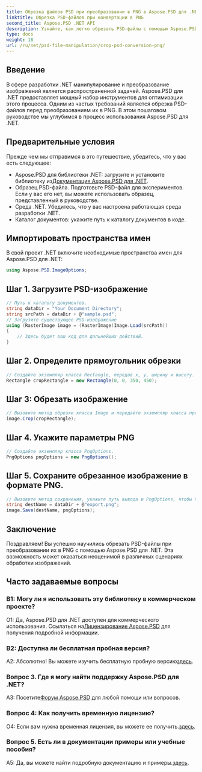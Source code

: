 ```yaml
---
title: Обрезка файлов PSD при преобразовании в PNG в Aspose.PSD для .NET
linktitle: Обрезка PSD-файлов при конвертации в PNG
second_title: Aspose.PSD .NET API
description: Узнайте, как легко обрезать PSD-файлы с помощью Aspose.PSD для .NET. Следуйте нашему пошаговому руководству для плавного преобразования в PNG.
type: docs
weight: 18
url: /ru/net/psd-file-manipulation/crop-psd-conversion-png/
---
```

## Введение
В сфере разработки .NET манипулирование и преобразование изображений является распространенной задачей. Aspose.PSD для .NET предоставляет мощный набор инструментов для оптимизации этого процесса. Одним из частых требований является обрезка PSD-файлов перед преобразованием их в PNG. В этом пошаговом руководстве мы углубимся в процесс использования Aspose.PSD для .NET.
## Предварительные условия
Прежде чем мы отправимся в это путешествие, убедитесь, что у вас есть следующее:
-  Aspose.PSD для библиотеки .NET: загрузите и установите библиотеку из[Документация Aspose.PSD для .NET](https://reference.aspose.com/psd/net/).
- Образец PSD-файла. Подготовьте PSD-файл для экспериментов. Если у вас его нет, вы можете использовать образец, представленный в руководстве.
- Среда .NET. Убедитесь, что у вас настроена работающая среда разработки .NET.
- Каталог документов: укажите путь к каталогу документов в коде.
## Импортировать пространства имен
В свой проект .NET включите необходимые пространства имен для Aspose.PSD для .NET:
```csharp
using Aspose.PSD.ImageOptions;
```
## Шаг 1. Загрузите PSD-изображение
```csharp
// Путь к каталогу документов.
string dataDir = "Your Document Directory";
string srcPath = dataDir + @"sample.psd";
// Загрузите существующее PSD-изображение
using (RasterImage image = (RasterImage)Image.Load(srcPath))
{
    // Здесь будет ваш код для дальнейших действий.
}
```
## Шаг 2. Определите прямоугольник обрезки
```csharp
// Создайте экземпляр класса Rectangle, передав x, y, ширину и высоту.
Rectangle cropRectangle = new Rectangle(0, 0, 350, 450);
```
## Шаг 3: Обрезать изображение
```csharp
// Вызовите метод обрезки класса Image и передайте экземпляр класса прямоугольника.
image.Crop(cropRectangle);
```
## Шаг 4. Укажите параметры PNG
```csharp
// Создайте экземпляр класса PngOptions.
PngOptions pngOptions = new PngOptions();
```
## Шаг 5. Сохраните обрезанное изображение в формате PNG.
```csharp
// Вызовите метод сохранения, укажите путь вывода и PngOptions, чтобы преобразовать PSD-файл в PNG и сохранить выходные данные.
string destName = dataDir + @"export.png";
image.Save(destName, pngOptions);
```
## Заключение

Поздравляем! Вы успешно научились обрезать PSD-файлы при преобразовании их в PNG с помощью Aspose.PSD для .NET. Эта возможность может оказаться неоценимой в различных сценариях обработки изображений.

## Часто задаваемые вопросы

### В1: Могу ли я использовать эту библиотеку в коммерческом проекте?

 О1: Да, Aspose.PSD для .NET доступен для коммерческого использования. Ссылаться на[Лицензирование Aspose.PSD](https://purchase.aspose.com/buy) для получения подробной информации.

### В2: Доступна ли бесплатная пробная версия?

 А2: Абсолютно! Вы можете изучить бесплатную пробную версию[здесь](https://releases.aspose.com/).

### Вопрос 3. Где я могу найти поддержку Aspose.PSD для .NET?

 A3: Посетите[Форум Aspose.PSD](https://forum.aspose.com/c/psd/34) для любой помощи или вопросов.

### Вопрос 4: Как получить временную лицензию?

 О4: Если вам нужна временная лицензия, вы можете ее получить.[здесь](https://purchase.aspose.com/temporary-license/).

### Вопрос 5. Есть ли в документации примеры или учебные пособия?

 A5: Да, вы можете найти подробную документацию и примеры.[здесь](https://reference.aspose.com/psd/net/).